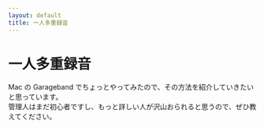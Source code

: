 ```yaml
---
layout: default
title: 一人多重録音
---
```


# 一人多重録音

Mac の Garageband でちょっとやってみたので、その方法を紹介していきたいと思っています。  
管理人はまだ初心者ですし、もっと詳しい人が沢山おられると思うので、ぜひ教えてください。

